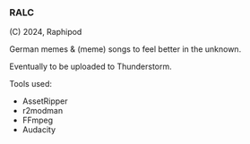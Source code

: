 ### RALC

(C) 2024, Raphipod

German memes & (meme) songs to feel better in the unknown.

Eventually to be uploaded to Thunderstorm.

Tools used:

- AssetRipper
- r2modman
- FFmpeg
- Audacity